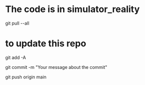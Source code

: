 # The code is in simulator_reality #

git pull --all 

# to update this repo

git add -A

git commit -m "Your message about the commit"

git push origin main
